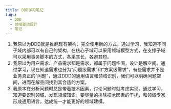 ```yaml
---
title: DDD学习笔记
tags:
  - DDD
  - 领域驱动设计
  - 笔记
---
```

1. 我原以为DDD就是推翻现有架构，完全使用新的方式。通过学习，我知道不同子域内部可以有自己的架构，在核心子域可以采用领域模型方式，在支撑子域可以采用事务脚本的方式，各采其长，各避其短。
2. 我原以为用户需求、产品需求都是需求，都属于问题空间，设计是解空间。通过学习，现在知道需求也分为“问题级需求”和“方案级需求”，有些需求并不是业务真正的“问题”，通过DDD的通用语言和领域识别，我们可以明确问题空间，进而在解空间找到其合适的方案。
3. 我原本在分析问题时总是带着技术因素，讨论问题时就考虑实现。通过学习，知道要识别领域，发现领域知识，要尽量的排除技术因素的干扰，和领域专家形成通用语言，达成统一才能更好的领域建模。